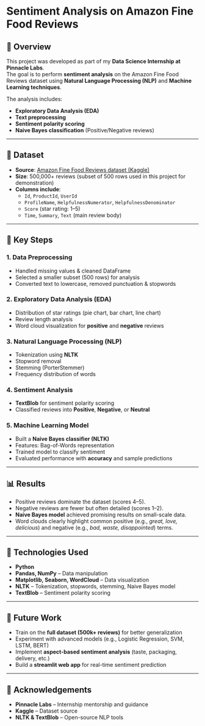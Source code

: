 # Sentiment Analysis on Amazon Fine Food Reviews

## 📌 Overview
This project was developed as part of my **Data Science Internship at Pinnacle Labs**.  
The goal is to perform **sentiment analysis** on the Amazon Fine Food Reviews dataset using **Natural Language Processing (NLP)** and **Machine Learning techniques**.  

The analysis includes:
- **Exploratory Data Analysis (EDA)**
- **Text preprocessing**
- **Sentiment polarity scoring**
- **Naive Bayes classification** (Positive/Negative reviews)

---

## 📂 Dataset
- **Source**: [Amazon Fine Food Reviews dataset (Kaggle)](https://www.kaggle.com/datasets/snap/amazon-fine-food-reviews)  
- **Size**: 500,000+ reviews (subset of 500 rows used in this project for demonstration)  
- **Columns include**:  
  - `Id`, `ProductId`, `UserId`  
  - `ProfileName`, `HelpfulnessNumerator`, `HelpfulnessDenominator`  
  - `Score` (star rating: 1–5)  
  - `Time`, `Summary`, `Text` (main review body)  

---

## 🔑 Key Steps

### 1. Data Preprocessing
- Handled missing values & cleaned DataFrame  
- Selected a smaller subset (500 rows) for analysis  
- Converted text to lowercase, removed punctuation & stopwords  

### 2. Exploratory Data Analysis (EDA)
- Distribution of star ratings (pie chart, bar chart, line chart)  
- Review length analysis  
- Word cloud visualization for **positive** and **negative** reviews  

### 3. Natural Language Processing (NLP)
- Tokenization using **NLTK**  
- Stopword removal  
- Stemming (PorterStemmer)  
- Frequency distribution of words  

### 4. Sentiment Analysis
- **TextBlob** for sentiment polarity scoring  
- Classified reviews into **Positive**, **Negative**, or **Neutral**  

### 5. Machine Learning Model
- Built a **Naive Bayes classifier (NLTK)**  
- Features: Bag-of-Words representation  
- Trained model to classify sentiment  
- Evaluated performance with **accuracy** and sample predictions  

---

## 📊 Results
- Positive reviews dominate the dataset (scores 4–5).  
- Negative reviews are fewer but often detailed (scores 1–2).  
- **Naive Bayes model** achieved promising results on small-scale data.  
- Word clouds clearly highlight common positive (e.g., *great, love, delicious*) and negative (e.g., *bad, waste, disappointed*) terms.  

---

## 🚀 Technologies Used
- **Python**  
- **Pandas, NumPy** – Data manipulation  
- **Matplotlib, Seaborn, WordCloud** – Data visualization  
- **NLTK** – Tokenization, stopwords, stemming, Naive Bayes model  
- **TextBlob** – Sentiment polarity scoring  

---

## 📌 Future Work
- Train on the **full dataset (500k+ reviews)** for better generalization  
- Experiment with advanced models (e.g., Logistic Regression, SVM, LSTM, BERT)  
- Implement **aspect-based sentiment analysis** (taste, packaging, delivery, etc.)  
- Build a **streamlit web app** for real-time sentiment prediction  

---

## 🏢 Acknowledgements
- **Pinnacle Labs** – Internship mentorship and guidance  
- **Kaggle** – Dataset source  
- **NLTK & TextBlob** – Open-source NLP tools  
